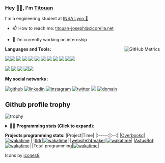 <!--
**titouan-joseph/titouan-joseph** is a ✨ _special_ ✨ repository because its `README.md` (this file) appears on your GitHub profile.

Here are some ideas to get you started:

- 🔭 I’m currently working on ...
- 🌱 I’m currently learning ...
- 👯 I’m looking to collaborate on ...
- 🤔 I’m looking for help with ...
- 💬 Ask me about ...
- 📫 How to reach me: ...
- 😄 Pronouns: ...
- ⚡ Fun fact: ...
-->

### Hey 👋🏽, I'm [Titouan](https://github.com/Titouan-Joseph) 

I'm a engineering student at  [INSA Lyon 🦏](https://www.insa-lyon.fr/en/)

- 📫 How to reach me: [titouan-joseph@cicorella.net](mailto:titouan-joseph@cicorella.net)
- 🔭 I’m currently working on internship


  <img align="right" alt="GitHub Metrics" src="https://metrics.lecoq.io/titouan-joseph" />

**Languages and Tools:**

[<img src="https://img.icons8.com/color/48/000000/python.png"/>]()[<img src="https://img.icons8.com/color/48/000000/java-coffee-cup-logo.png"/>]() [<img src="https://img.icons8.com/color/48/000000/c-programming.png"/>]() [<img src="https://img.icons8.com/color/48/000000/javascript.png"/>]() [<img src="https://img.icons8.com/color/48/000000/selenium-test-automation.png"/>]() [<img src="https://img.icons8.com/color/48/000000/git.png"/>]() [<img src="https://img.icons8.com/color/48/000000/console.png"/>]() [<img src="https://img.icons8.com/color/48/000000/android-os.png"/>]() [<img src="https://img.icons8.com/color/48/000000/pycharm.png"/>]() [<img src="https://img.icons8.com/color/48/000000/virtualbox.png"/>]() [<img src="https://img.icons8.com/color/48/000000/windows-10.png"/>]()[<img src="https://img.icons8.com/external-tal-revivo-color-tal-revivo/48/000000/external-development-experience-through-the-native-integrations-of-azure-with-visual-studio-logo-color-tal-revivo.png"/>]()

[<img src="https://img.icons8.com/color/48/000000/linux.png"/>]() [<img src="https://img.icons8.com/color/48/000000/nginx.png"/>]() [<img src="https://img.icons8.com/color/48/000000/raspberry-pi.png"/>]() [<img src="https://img.icons8.com/color/48/000000/docker.png"/>]()[<img src="https://img.icons8.com/color/48/000000/visual-studio-code-2019.png"/>]()

**My social networks :**

[<img src='https://img.icons8.com/fluent/48/000000/github.png' alt="github">](https://github.com/titouan-joseph)  [<img src='https://img.icons8.com/color/48/000000/linkedin.png' alt='linkedin'>](https://www.linkedin.com/in/titouan-joseph-revol/)  [<img src='https://img.icons8.com/color/48/000000/instagram-new.png' alt='instagram'>](https://www.instagram.com/tit_ci/)  [<img src='https://img.icons8.com/color/48/000000/twitter.png' alt='twitter'>](https://twitter.com/tit_ci) [<img src="https://img.icons8.com/color/48/000000/facebook.png"/>](https://www.facebook.com/titre01) [<img src="https://img.icons8.com/fluent/48/000000/domain.png" alt="domain"/>](https://titouan-joseph.cicorella.net)

## Github profile trophy

![trophy](https://github-profile-trophy.vercel.app/?username=titouan-joseph&no-frame=true&no-bg=true)

<details>
 <summary>👨‍💻 <b>Programming stats (Click to expand)</b>: </summary>
<!--START_SECTION:waka-->
![Code Time](http://img.shields.io/badge/Code%20Time-1%2C054%20hrs-blue)

**🐱 My GitHub Data** 

> 🏆 288 Contributions in the Year 2022
 > 
> 📦 109.7 kB Used in GitHub's Storage 
 > 
> 🚫 Not Opted to Hire
 > 
> 📜 32 Public Repositories 
 > 
> 🔑 2 Private Repositories  
 > 
**I'm a Night 🦉** 

```text
🌞 Morning    72 commits     ███░░░░░░░░░░░░░░░░░░░░░░   13.0% 
🌆 Daytime    182 commits    ████████░░░░░░░░░░░░░░░░░   32.85% 
🌃 Evening    269 commits    ████████████░░░░░░░░░░░░░   48.56% 
🌙 Night      31 commits     █░░░░░░░░░░░░░░░░░░░░░░░░   5.6%

```
📅 **I'm Most Productive on Tuesday** 

```text
Monday       89 commits     ████░░░░░░░░░░░░░░░░░░░░░   16.06% 
Tuesday      120 commits    █████░░░░░░░░░░░░░░░░░░░░   21.66% 
Wednesday    102 commits    ████░░░░░░░░░░░░░░░░░░░░░   18.41% 
Thursday     55 commits     ██░░░░░░░░░░░░░░░░░░░░░░░   9.93% 
Friday       51 commits     ██░░░░░░░░░░░░░░░░░░░░░░░   9.21% 
Saturday     68 commits     ███░░░░░░░░░░░░░░░░░░░░░░   12.27% 
Sunday       69 commits     ███░░░░░░░░░░░░░░░░░░░░░░   12.45%

```


📊 **This Week I Spent My Time On** 

```text
⌚︎ Time Zone: Europe/Paris

💬 Programming Languages: 
Shell                    7 hrs 57 mins       █████████░░░░░░░░░░░░░░░░   39.22% 
Bash                     7 hrs 5 mins        ████████░░░░░░░░░░░░░░░░░   34.96% 
TypeScript               2 hrs 13 mins       ██░░░░░░░░░░░░░░░░░░░░░░░   10.95% 
Markdown                 1 hr 14 mins        █░░░░░░░░░░░░░░░░░░░░░░░░   6.09% 
YAML                     38 mins             ░░░░░░░░░░░░░░░░░░░░░░░░░   3.17%

🔥 Editors: 
VS Code                  12 hrs 18 mins      ███████████████░░░░░░░░░░   60.7% 
Bash                     7 hrs 57 mins       █████████░░░░░░░░░░░░░░░░   39.22% 
Vim                      0 secs              ░░░░░░░░░░░░░░░░░░░░░░░░░   0.08%

🐱‍💻 Projects: 
infra                    13 hrs 48 mins      █████████████████░░░░░░░░   68.09% 
overbookd-mono           5 hrs 10 mins       ██████░░░░░░░░░░░░░░░░░░░   25.53% 
Terminal                 1 hr 16 mins        █░░░░░░░░░░░░░░░░░░░░░░░░   6.3% 
Unknown Project          0 secs              ░░░░░░░░░░░░░░░░░░░░░░░░░   0.08%

💻 Operating System: 
Linux                    20 hrs 16 mins      █████████████████████████   100.0%

```

**I Mostly Code in Python** 

```text
Python                   19 repos            █████████████░░░░░░░░░░░░   54.29% 
JavaScript               4 repos             ██░░░░░░░░░░░░░░░░░░░░░░░   11.43% 
HTML                     2 repos             █░░░░░░░░░░░░░░░░░░░░░░░░   5.71% 
C                        2 repos             █░░░░░░░░░░░░░░░░░░░░░░░░   5.71% 
Markdown                 2 repos             █░░░░░░░░░░░░░░░░░░░░░░░░   5.71%

```



 Last Updated on 22/11/2022 13:57:25 UTC
<!--END_SECTION:waka-->

</details>

<b>Projects programming stats</b>:
|Project|Time|
|:-----:|:--:|
|[Overbookd](https://gitlab.com/24-heures-insa/overbookd-mono)| [![wakatime](https://wakatime.com/badge/user/07f10887-f0d8-43c1-b329-d19c27059283/project/ab706b0b-5add-409f-af94-4f37aa8fb446.svg)](https://wakatime.com/badge/user/07f10887-f0d8-43c1-b329-d19c27059283/project/ab706b0b-5add-409f-af94-4f37aa8fb446) |
|[tldr](https://github.com/tldr-pages/tldr)|[![wakatime](https://wakatime.com/badge/user/07f10887-f0d8-43c1-b329-d19c27059283/project/e25ceab6-07e9-4b76-9e55-f73d45e58856.svg)](https://wakatime.com/badge/user/07f10887-f0d8-43c1-b329-d19c27059283/project/e25ceab6-07e9-4b76-9e55-f73d45e58856)|
|[website24maker](https://github.com/24HeuresINSA/website24maker)|[![wakatime](https://wakatime.com/badge/user/07f10887-f0d8-43c1-b329-d19c27059283/project/0d2d9294-0be7-4646-9c4f-7169f120f4e7.svg)](https://wakatime.com/badge/user/07f10887-f0d8-43c1-b329-d19c27059283/project/0d2d9294-0be7-4646-9c4f-7169f120f4e7)|
|[AstusBot](https://github.com/TCastus/ASTUSbot)|[![wakatime](https://wakatime.com/badge/user/07f10887-f0d8-43c1-b329-d19c27059283/project/e6f09298-a37c-4761-b8d4-5ec7312fd79f.svg)](https://wakatime.com/badge/user/07f10887-f0d8-43c1-b329-d19c27059283/project/e6f09298-a37c-4761-b8d4-5ec7312fd79f)|
|Total programming|[![wakatime](https://wakatime.com/badge/user/07f10887-f0d8-43c1-b329-d19c27059283.svg)](https://wakatime.com/@07f10887-f0d8-43c1-b329-d19c27059283)|

Icons by [icones8](https://icones8.fr/)
